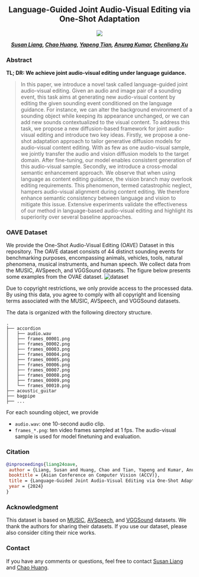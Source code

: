 <div align="center">

<h2>Language-Guided Joint Audio-Visual Editing via One-Shot Adaptation</h2>

<a href='https://liangsusan-git.github.io/project/avedit/'><img src='https://img.shields.io/badge/Project-Page-Green'></a>


_**[Susan Liang](https://liangsusan-git.github.io/), [Chao Huang](https://wikichao.github.io/), [Yapeng Tian](https://www.yapengtian.com/), [Anurag Kumar](https://anuragkr90.github.io/), [Chenliang Xu](https://www.cs.rochester.edu/~cxu22/)**_

</div>

### Abstract

<b>TL; DR: We achieve joint audio-visual editing under language guidance.</b>

> In this paper, we introduce a novel task called language-guided joint audio-visual editing. Given an audio and image pair of a sounding event, this task aims at generating new audio-visual content by editing the given sounding event conditioned on the language guidance. For instance, we can alter the background environment of a sounding object while keeping its appearance unchanged, or we can add new sounds contextualized to the visual content. To address this task, we propose a new diffusion-based framework for joint audio-visual editing and introduce two key ideas. Firstly, we propose a one-shot adaptation approach to tailor generative diffusion models for audio-visual content editing. With as few as one audio-visual sample, we jointly transfer the audio and vision diffusion models to the target domain. After fine-tuning, our model enables consistent generation of this audio-visual sample. Secondly, we introduce a cross-modal semantic enhancement approach. We observe that when using language as content editing guidance, the vision branch may overlook editing requirements. This phenomenon, termed catastrophic neglect, hampers audio-visual alignment during content editing. We therefore enhance semantic consistency between language and vision to mitigate this issue. Extensive experiments validate the effectiveness of our method in language-based audio-visual editing and highlight its superiority over several baseline approaches.

### OAVE Dataset
We provide the One-Shot Audio-Visual Editing (OAVE) Dataset in this repository. The OAVE dataset consists of 44 distinct sounding events for benchmarking purposes, encompassing animals, vehicles, tools, natural phenomena, musical instruments, and human speech. We collect data from the MUSIC, AVSpeech, and VGGSound datasets. The figure below presents some examples from the OVAE dataset.
![dataset](./dataset.png)

Due to copyright restrictions, we only provide access to the processed data. By using this data, you agree to comply with all copyright and licensing terms associated with the MUSIC, AVSpeech, and VGGSound datasets.

The data is organized with the following directory structure.
```
.
├── accordion
│   ├── audio.wav
│   ├── frames_00001.png
│   ├── frames_00002.png
│   ├── frames_00003.png
│   ├── frames_00004.png
│   ├── frames_00005.png
│   ├── frames_00006.png
│   ├── frames_00007.png
│   ├── frames_00008.png
│   ├── frames_00009.png
│   └── frames_00010.png
├── acoustic_guitar
├── bagpipe
├── ...
```
For each sounding object, we provide
* `audio.wav`: one 10-second audio clip.
* `frames_*.png`: ten video frames sampled at 1 fps.
The audio-visual sample is used for model finetuning and evaluation. 

### Citation
```bib
@inproceedings{liang24oave,
 author = {Liang, Susan and Huang, Chao and Tian, Yapeng and Kumar, Anurag and Xu, Chenliang},
 booktitle = {Asian Conference on Computer Vision (ACCV)},
 title = {Language-Guided Joint Audio-Visual Editing via One-Shot Adaptation},
 year = {2024}
}
```

### Acknowledgment
This dataset is based on [MUSIC](https://github.com/roudimit/MUSIC_dataset),  [AVSpeech](https://looking-to-listen.github.io/avspeech/), and [VGGSound](https://www.robots.ox.ac.uk/~vgg/data/vggsound/) datasets. We thank the authors for sharing their datasets. If you use our dataset, please also consider citing their nice works.

### Contact
If you have any comments or questions, feel free to contact [Susan Liang](mailto:sliang22@ur.rochester.edu) and [Chao Huang](mailto:chuang65@ur.rochester.edu).
